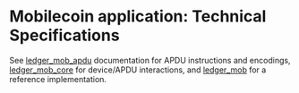 # Mobilecoin application: Technical Specifications

See [ledger_mob_apdu](https://mobilecoinofficial.github.io/ledger-mob/ledger_mob_apdu/index.html) documentation for APDU instructions and encodings, [ledger_mob_core](https://mobilecoinofficial.github.io/ledger-mob/ledger_mob_core/index.html) for device/APDU interactions, and [ledger_mob](https://mobilecoinofficial.github.io/ledger-mob/ledger_mob/index.html) for a reference implementation.



